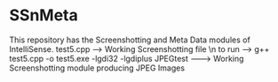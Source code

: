 # SSnMeta
This repository has the Screenshotting and Meta Data modules of IntelliSense. 
test5.cpp --> Working Screenshotting file \n
to run --> g++ test5.cpp -o test5.exe -lgdi32 -lgdiplus
JPEGtest ---> Working Screenshotting module producing JPEG Images
